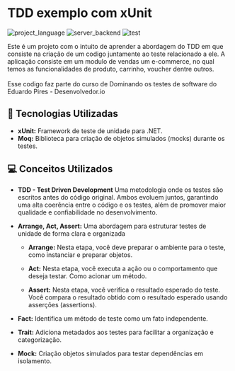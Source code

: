 # TDD exemplo com xUnit

![project_language](https://img.shields.io/badge/language-C%23-green)
![server_backend](https://img.shields.io/badge/backend%2Fserver-.NET%20-blue)
![test](https://img.shields.io/badge/project-Unit%20Tests-blueviolet)

Este é um projeto com o intuito de aprender a abordagem do TDD em que consiste na criação de um codigo juntamente ao teste relacionado a ele. A aplicação consiste em um modulo de vendas um e-commerce, no qual temos as funcionalidades de produto, carrinho, voucher dentre outros. <br/><br/>
Esse codigo faz parte do curso de Dominando os testes de software do Eduardo Pires - Desenvolvedor.io

## 🚀 Tecnologias Utilizadas

* **xUnit:** Framework de teste de unidade para .NET.
* **Moq:** Biblioteca para criação de objetos simulados (mocks) durante os testes.

## 💻 Conceitos Utilizados
*  **TDD - Test Driven Development**  Uma metodologia onde os testes são escritos antes do código original. Ambos evoluem juntos, garantindo uma alta coerência entre o código e os testes, além de promover maior qualidade e confiabilidade no desenvolvimento.

*  **Arrange, Act, Assert:** Uma abordagem para estruturar testes de unidade de forma clara e organizada
    *  **Arrange:** Nesta etapa, você deve preparar o ambiente para o teste, como instanciar e preparar objetos.
      
    *  **Act:** Nesta etapa, você executa a ação ou o comportamento que deseja testar. Como acionar um método.
      
    *  **Assert:** Nesta etapa, você verifica o resultado esperado do teste. Você compara o resultado obtido com o resultado esperado usando asserções (assertions).

*   **Fact:** Identifica um método de teste como um fato independente.
    
*  **Trait:** Adiciona metadados aos testes para facilitar a organização e categorização.

*  **Mock:** Criação objetos simulados para testar dependências em isolamento.
  
